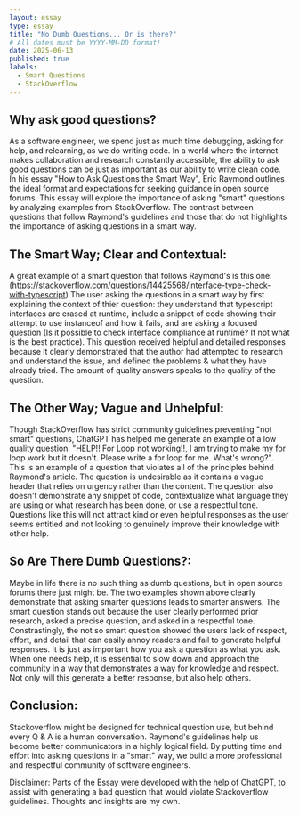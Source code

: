 ```yaml
---
layout: essay
type: essay
title: "No Dumb Questions... Or is there?"
# All dates must be YYYY-MM-DD format!
date: 2025-06-13
published: true
labels:
  - Smart Questions
  - StackOverflow
---
```


## Why ask good questions?
As a software engineer, we spend just as much time debugging, asking for help, and relearning, as we do writing code. In a world where the internet makes collaboration and research constantly accessible, the ability to ask good questions can be just as important as our ability to write clean code. In his essay "How to Ask Questions the Smart Way", Eric Raymond outlines the ideal format and expectations for seeking guidance in open source forums. This essay will explore the importance of asking "smart" questions by analyzing examples from StackOverflow. The contrast between questions that follow Raymond's guidelines and those that do not highlights the importance of asking questions in a smart way. 

## The Smart Way; Clear and Contextual: 
A great example of a smart question that follows Raymond's is  this one: 
(https://stackoverflow.com/questions/14425568/interface-type-check-with-typescript)
The user asking the questions in a smart way by first explaining the context of thier question:
they understand that typescript interfaces are erased at runtime, include a snippet of code showing their attempt to use instanceof and how it fails, and are asking a focused question (Is it possible to check interface compliance at runtime? If not what is the best practice). This question received helpful and detailed responses because it clearly demonstrated that the author had attempted to research and understand the issue, and defined the problems & what they have already tried. The amount of quality answers speaks to the quality of the question.


## The Other Way; Vague and Unhelpful: 
Though StackOverflow has strict community guidelines preventing "not smart" questions, ChatGPT has helped me generate an example of a low quality question. 
 "HELP!! For Loop not working!!, I am trying to make my for loop work but it doesn't. Please write a for loop for me. What's wrong?". This is an example of a question that violates all of the principles behind Raymond's article. The question is undesirable as it contains a vague header that relies on urgency rather than the content. The question also doesn't demonstrate any snippet of code, contextualize what language they are using or what research has been done, or use a respectful tone. Questions like this will not attract kind or even helpful responses as the user seems entitled and not looking to genuinely improve their knowledge with other help.

## So Are There Dumb Questions?: 
Maybe in life there is no such thing as dumb questions, but in open source forums there just might be. The two examples shown above clearly demonstrate that asking smarter questions leads to smarter answers. The smart question stands out because the user clearly performed prior research, asked a precise question, and asked in a respectful tone. Constrastingly, the not so smart question showed the users lack of respect, effort, and detail that can easily annoy readers and fail to generate helpful responses. It is just as important how you ask a question as what you ask. When one needs help, it is essential to slow down and approach the community in a way that demonstrates a way for knowledge and respect. Not only will this generate a better response, but also help others. 

## Conclusion:
Stackoverflow might be designed for technical question use, but behind every Q & A is a human conversation. Raymond's guidelines help us become better communicators in a highly logical field. By putting time and effort into asking questions in a "smart" way, we build a more professional and respectful community of software engineers. 

Disclaimer: 
Parts of the Essay were developed with the help of ChatGPT, to assist with generating a bad question that would violate Stackoverflow guidelines. Thoughts and insights are my own. 
